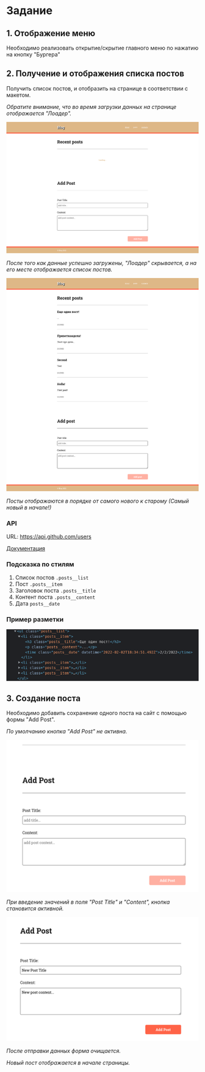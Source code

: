 # Задание

## 1. Отображение меню

Необходимо реализовать открытие/скрытие главного меню по нажатию на кнопку "Бургера"

## 2. Получение и отображения списка постов

Получить список постов, и отобразить на странице в соответствии с макетом.

_Обратите внимание, что во время загрузки данных на странице отображается "Лоадер"._

![loading posts](./.docs/loader.png)

_После того как данные успешно загружены, "Лоадер" скрывается, а на его месте отображается список постов._

![blog app](./.docs/template.png)

_Посты отображаются в порядке от самого нового к старому (Самый новый в начале!)_

### API

URL: https://api.github.com/users

[Документация](https://github.com/papatomatoe/api-web-blog-doc)

### Подсказка по стилям

1. Список постов `.posts__list`
2. Пост `.posts__item`
3. Заголовок поста `.posts__title`
4. Контент поста `.posts__content`
5. Дата `posts__date`

### Пример разметки

![posts markup](./.docs/posts-markup.png)

## 3. Создание поста

Необходимо добавить сохранение одного поста на сайт с помощью формы "Add Post".

_По умолчанию кнопка "Add Post" не активна._

![posts markup](./.docs/form-blank.png)

_При введение значений в поля "Post Title" и "Content", кнопка становится активной._

![posts markup](./.docs/form-filled-in.png)

_После отправки данных форма очищается._

_Новый пост отображается в начале страницы._
